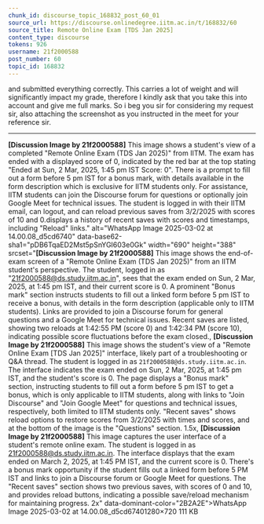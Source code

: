 ```yaml
---
chunk_id: discourse_topic_168832_post_60_01
source_url: https://discourse.onlinedegree.iitm.ac.in/t/168832/60
source_title: Remote Online Exam [TDS Jan 2025]
content_type: discourse
tokens: 926
username: 21f2000588
post_number: 60
topic_id: 168832
---
```


 and submitted everything correctly. This carries a lot of weight and will significantly impact my grade, therefore I kindly ask that you take this into account and give me full marks. So i beg you sir for considering my request sir, also attaching the screenshot as you instructed in the meet for your reference sir.

---

**[Discussion Image by 21f2000588]** This image shows a student's view of a completed "Remote Online Exam (TDS Jan 2025)" from IITM. The exam has ended with a displayed score of 0, indicated by the red bar at the top stating "Ended at Sun, 2 Mar, 2025, 1:45 pm IST Score: 0". There is a prompt to fill out a form before 5 pm IST for a bonus mark, with details available in the form description which is exclusive for IITM students only. For assistance, IITM students can join the Discourse forum for questions or optionally join Google Meet for technical issues. The student is logged in with their IITM email, can logout, and can reload previous saves from 3/2/2025 with scores of 10 and 0.displays a history of recent saves with scores and timestamps, including "Reload" links." alt="WhatsApp Image 2025-03-02 at 14.00.08_d5cd6740" data-base62-sha1="pDB6TqaED2Mst5pSnYGI603e0Gk" width="690" height="388" srcset="**[Discussion Image by 21f2000588]** This image shows the end-of-exam screen of a "Remote Online Exam (TDS Jan 2025)" from an IITM student's perspective. The student, logged in as "21f2000588@ds.study.iitm.ac.in", sees that the exam ended on Sun, 2 Mar, 2025, at 1:45 pm IST, and their current score is 0. A prominent "Bonus mark" section instructs students to fill out a linked form before 5 pm IST to receive a bonus, with details in the form description (applicable only to IITM students). Links are provided to join a Discourse forum for general questions and a Google Meet for technical issues. Recent saves are listed, showing two reloads at 1:42:55 PM (score 0) and 1:42:34 PM (score 10), indicating possible score fluctuations before the exam closed., **[Discussion Image by 21f2000588]** This image shows the student's view of a "Remote Online Exam [TDS Jan 2025]" interface, likely part of a troubleshooting or Q&A thread. The student is logged in as `21f2000588@ds.study.iitm.ac.in`. The interface indicates the exam ended on Sun, 2 Mar, 2025, at 1:45 pm IST, and the student's score is 0. The page displays a "Bonus mark" section, instructing students to fill out a form before 5 pm IST to get a bonus, which is only applicable to IITM students, along with links to "Join Discourse" and "Join Google Meet" for questions and technical issues, respectively, both limited to IITM students only. "Recent saves" shows reload options to restore scores from 3/2/2025 with times and scores, and at the bottom of the image is the "Questions" section. 1.5x, **[Discussion Image by 21f2000588]** This image captures the user interface of a student's remote online exam. The student is logged in as 21f2000588@ds.study.iitm.ac.in. The interface displays that the exam ended on March 2, 2025, at 1:45 PM IST, and the current score is 0. There's a bonus mark opportunity if the student fills out a linked form before 5 PM IST and links to join a Discourse forum or Google Meet for questions. The "Recent saves" section shows two previous saves, with scores of 0 and 10, and provides reload buttons, indicating a possible save/reload mechanism for maintaining progress. 2x" data-dominant-color="2B2A2E">WhatsApp Image 2025-03-02 at 14.00.08_d5cd67401280×720 111 KB
